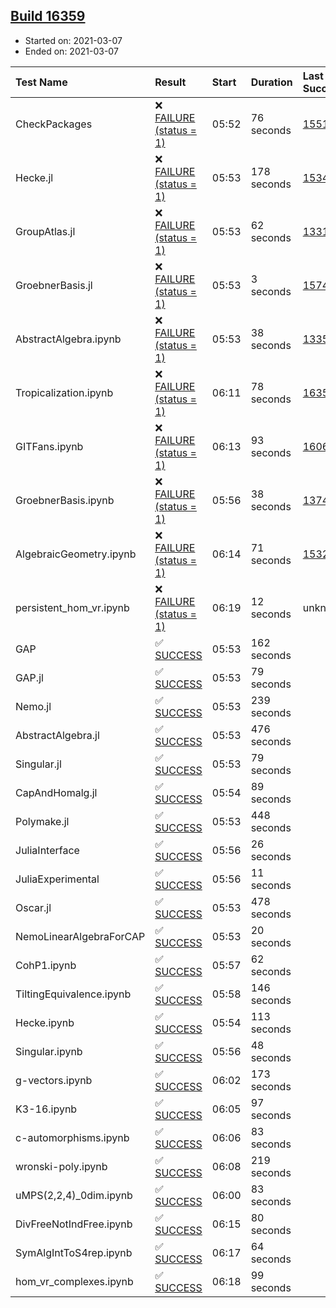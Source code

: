 ## [Build 16359](https://oscarci.mathematik.uni-kl.de/job/oscar/16359/)

* Started on: 2021-03-07
* Ended on: 2021-03-07

| Test Name    | Result | Start | Duration | Last Success | First Failure |
|:-------------|:-------|:------|:---------|:-------------|:--------------|
| CheckPackages | ❌ [FAILURE (status = 1)](https://oscarci.mathematik.uni-kl.de/job/oscar/16359/artifact/logs/build-16359/CheckPackages.log) | 05:52 | 76 seconds | [15514](https://oscarci.mathematik.uni-kl.de/job/oscar/15514/) | [15515](https://oscarci.mathematik.uni-kl.de/job/oscar/15515/) |
| Hecke.jl | ❌ [FAILURE (status = 1)](https://oscarci.mathematik.uni-kl.de/job/oscar/16359/artifact/logs/build-16359/Hecke.jl.log) | 05:53 | 178 seconds | [15344](https://oscarci.mathematik.uni-kl.de/job/oscar/15344/) | [15348](https://oscarci.mathematik.uni-kl.de/job/oscar/15348/) |
| GroupAtlas.jl | ❌ [FAILURE (status = 1)](https://oscarci.mathematik.uni-kl.de/job/oscar/16359/artifact/logs/build-16359/GroupAtlas.jl.log) | 05:53 | 62 seconds | [13311](https://oscarci.mathematik.uni-kl.de/job/oscar/13311/) | [13312](https://oscarci.mathematik.uni-kl.de/job/oscar/13312/) |
| GroebnerBasis.jl | ❌ [FAILURE (status = 1)](https://oscarci.mathematik.uni-kl.de/job/oscar/16359/artifact/logs/build-16359/GroebnerBasis.jl.log) | 05:53 | 3 seconds | [15745](https://oscarci.mathematik.uni-kl.de/job/oscar/15745/) | [15746](https://oscarci.mathematik.uni-kl.de/job/oscar/15746/) |
| AbstractAlgebra.ipynb | ❌ [FAILURE (status = 1)](https://oscarci.mathematik.uni-kl.de/job/oscar/16359/artifact/logs/build-16359/AbstractAlgebra.ipynb.log) | 05:53 | 38 seconds | [13355](https://oscarci.mathematik.uni-kl.de/job/oscar/13355/) | [13356](https://oscarci.mathematik.uni-kl.de/job/oscar/13356/) |
| Tropicalization.ipynb | ❌ [FAILURE (status = 1)](https://oscarci.mathematik.uni-kl.de/job/oscar/16359/artifact/logs/build-16359/Tropicalization.ipynb.log) | 06:11 | 78 seconds | [16356](https://oscarci.mathematik.uni-kl.de/job/oscar/16356/) | [16357](https://oscarci.mathematik.uni-kl.de/job/oscar/16357/) |
| GITFans.ipynb | ❌ [FAILURE (status = 1)](https://oscarci.mathematik.uni-kl.de/job/oscar/16359/artifact/logs/build-16359/GITFans.ipynb.log) | 06:13 | 93 seconds | [16068](https://oscarci.mathematik.uni-kl.de/job/oscar/16068/) | [16069](https://oscarci.mathematik.uni-kl.de/job/oscar/16069/) |
| GroebnerBasis.ipynb | ❌ [FAILURE (status = 1)](https://oscarci.mathematik.uni-kl.de/job/oscar/16359/artifact/logs/build-16359/GroebnerBasis.ipynb.log) | 05:56 | 38 seconds | [13748](https://oscarci.mathematik.uni-kl.de/job/oscar/13748/) | [13749](https://oscarci.mathematik.uni-kl.de/job/oscar/13749/) |
| AlgebraicGeometry.ipynb | ❌ [FAILURE (status = 1)](https://oscarci.mathematik.uni-kl.de/job/oscar/16359/artifact/logs/build-16359/AlgebraicGeometry.ipynb.log) | 06:14 | 71 seconds | [15322](https://oscarci.mathematik.uni-kl.de/job/oscar/15322/) | [15323](https://oscarci.mathematik.uni-kl.de/job/oscar/15323/) |
| persistent_hom_vr.ipynb | ❌ [FAILURE (status = 1)](https://oscarci.mathematik.uni-kl.de/job/oscar/16359/artifact/logs/build-16359/persistent_hom_vr.ipynb.log) | 06:19 | 12 seconds | unknown | unknown |
| GAP | ✅ [SUCCESS](https://oscarci.mathematik.uni-kl.de/job/oscar/16359/artifact/logs/build-16359/GAP.log) | 05:53 | 162 seconds |  |  |
| GAP.jl | ✅ [SUCCESS](https://oscarci.mathematik.uni-kl.de/job/oscar/16359/artifact/logs/build-16359/GAP.jl.log) | 05:53 | 79 seconds |  |  |
| Nemo.jl | ✅ [SUCCESS](https://oscarci.mathematik.uni-kl.de/job/oscar/16359/artifact/logs/build-16359/Nemo.jl.log) | 05:53 | 239 seconds |  |  |
| AbstractAlgebra.jl | ✅ [SUCCESS](https://oscarci.mathematik.uni-kl.de/job/oscar/16359/artifact/logs/build-16359/AbstractAlgebra.jl.log) | 05:53 | 476 seconds |  |  |
| Singular.jl | ✅ [SUCCESS](https://oscarci.mathematik.uni-kl.de/job/oscar/16359/artifact/logs/build-16359/Singular.jl.log) | 05:53 | 79 seconds |  |  |
| CapAndHomalg.jl | ✅ [SUCCESS](https://oscarci.mathematik.uni-kl.de/job/oscar/16359/artifact/logs/build-16359/CapAndHomalg.jl.log) | 05:54 | 89 seconds |  |  |
| Polymake.jl | ✅ [SUCCESS](https://oscarci.mathematik.uni-kl.de/job/oscar/16359/artifact/logs/build-16359/Polymake.jl.log) | 05:53 | 448 seconds |  |  |
| JuliaInterface | ✅ [SUCCESS](https://oscarci.mathematik.uni-kl.de/job/oscar/16359/artifact/logs/build-16359/JuliaInterface.log) | 05:56 | 26 seconds |  |  |
| JuliaExperimental | ✅ [SUCCESS](https://oscarci.mathematik.uni-kl.de/job/oscar/16359/artifact/logs/build-16359/JuliaExperimental.log) | 05:56 | 11 seconds |  |  |
| Oscar.jl | ✅ [SUCCESS](https://oscarci.mathematik.uni-kl.de/job/oscar/16359/artifact/logs/build-16359/Oscar.jl.log) | 05:53 | 478 seconds |  |  |
| NemoLinearAlgebraForCAP | ✅ [SUCCESS](https://oscarci.mathematik.uni-kl.de/job/oscar/16359/artifact/logs/build-16359/NemoLinearAlgebraForCAP.log) | 05:53 | 20 seconds |  |  |
| CohP1.ipynb | ✅ [SUCCESS](https://oscarci.mathematik.uni-kl.de/job/oscar/16359/artifact/logs/build-16359/CohP1.ipynb.log) | 05:57 | 62 seconds |  |  |
| TiltingEquivalence.ipynb | ✅ [SUCCESS](https://oscarci.mathematik.uni-kl.de/job/oscar/16359/artifact/logs/build-16359/TiltingEquivalence.ipynb.log) | 05:58 | 146 seconds |  |  |
| Hecke.ipynb | ✅ [SUCCESS](https://oscarci.mathematik.uni-kl.de/job/oscar/16359/artifact/logs/build-16359/Hecke.ipynb.log) | 05:54 | 113 seconds |  |  |
| Singular.ipynb | ✅ [SUCCESS](https://oscarci.mathematik.uni-kl.de/job/oscar/16359/artifact/logs/build-16359/Singular.ipynb.log) | 05:56 | 48 seconds |  |  |
| g-vectors.ipynb | ✅ [SUCCESS](https://oscarci.mathematik.uni-kl.de/job/oscar/16359/artifact/logs/build-16359/g-vectors.ipynb.log) | 06:02 | 173 seconds |  |  |
| K3-16.ipynb | ✅ [SUCCESS](https://oscarci.mathematik.uni-kl.de/job/oscar/16359/artifact/logs/build-16359/K3-16.ipynb.log) | 06:05 | 97 seconds |  |  |
| c-automorphisms.ipynb | ✅ [SUCCESS](https://oscarci.mathematik.uni-kl.de/job/oscar/16359/artifact/logs/build-16359/c-automorphisms.ipynb.log) | 06:06 | 83 seconds |  |  |
| wronski-poly.ipynb | ✅ [SUCCESS](https://oscarci.mathematik.uni-kl.de/job/oscar/16359/artifact/logs/build-16359/wronski-poly.ipynb.log) | 06:08 | 219 seconds |  |  |
| uMPS(2,2,4)_0dim.ipynb | ✅ [SUCCESS](https://oscarci.mathematik.uni-kl.de/job/oscar/16359/artifact/logs/build-16359/uMPS-2-2-4-_0dim.ipynb.log) | 06:00 | 83 seconds |  |  |
| DivFreeNotIndFree.ipynb | ✅ [SUCCESS](https://oscarci.mathematik.uni-kl.de/job/oscar/16359/artifact/logs/build-16359/DivFreeNotIndFree.ipynb.log) | 06:15 | 80 seconds |  |  |
| SymAlgIntToS4rep.ipynb | ✅ [SUCCESS](https://oscarci.mathematik.uni-kl.de/job/oscar/16359/artifact/logs/build-16359/SymAlgIntToS4rep.ipynb.log) | 06:17 | 64 seconds |  |  |
| hom_vr_complexes.ipynb | ✅ [SUCCESS](https://oscarci.mathematik.uni-kl.de/job/oscar/16359/artifact/logs/build-16359/hom_vr_complexes.ipynb.log) | 06:18 | 99 seconds |  |  |
